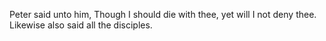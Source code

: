 Peter said unto him, Though I should die with thee, yet will I not deny thee. Likewise also said all the disciples.
